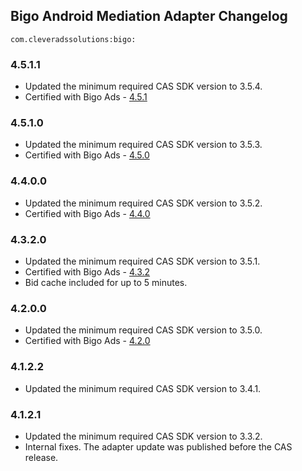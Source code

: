 ## Bigo Android Mediation Adapter Changelog
`com.cleveradssolutions:bigo:`

### 4.5.1.1
- Updated the minimum required CAS SDK version to 3.5.4.
- Certified with Bigo Ads - [4.5.1](https://www.bigossp.com/guide/sdk/android/version)

### 4.5.1.0
- Updated the minimum required CAS SDK version to 3.5.3.
- Certified with Bigo Ads - [4.5.0](https://www.bigossp.com/guide/sdk/android/version)

### 4.4.0.0
- Updated the minimum required CAS SDK version to 3.5.2.
- Certified with Bigo Ads - [4.4.0](https://www.bigossp.com/guide/sdk/android/version)

### 4.3.2.0
- Updated the minimum required CAS SDK version to 3.5.1.
- Certified with Bigo Ads - [4.3.2](https://www.bigossp.com/guide/sdk/android/version)
- Bid cache included for up to 5 minutes.

### 4.2.0.0
- Updated the minimum required CAS SDK version to 3.5.0.
- Certified with Bigo Ads - [4.2.0](https://www.bigossp.com/guide/sdk/android/version)

### 4.1.2.2
- Updated the minimum required CAS SDK version to 3.4.1.

### 4.1.2.1
- Updated the minimum required CAS SDK version to 3.3.2.
- Internal fixes. The adapter update was published before the CAS release.